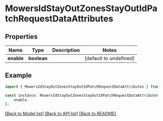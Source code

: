 # MowersIdStayOutZonesStayOutIdPatchRequestDataAttributes


## Properties

Name | Type | Description | Notes
------------ | ------------- | ------------- | -------------
**enable** | **boolean** |  | [default to undefined]

## Example

```typescript
import { MowersIdStayOutZonesStayOutIdPatchRequestDataAttributes } from '@jboucly/automower-connect-sdk';

const instance: MowersIdStayOutZonesStayOutIdPatchRequestDataAttributes = {
    enable,
};
```

[[Back to Model list]](../README.md#documentation-for-models) [[Back to API list]](../README.md#documentation-for-api-endpoints) [[Back to README]](../README.md)
